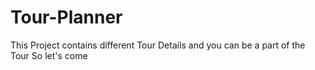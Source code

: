 # Tour-Planner
This Project contains different Tour Details and you can be a part of the Tour
So let's come
